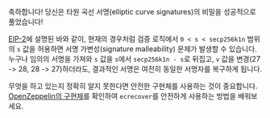 축하합니다! 당신은 타원 곡선 서명(elliptic curve signatures)의 비밀을 성공적으로 풀었습니다!

[EIP-2](https://eips.ethereum.org/EIPS/eip-2)에 설명된 바와 같이, 현재의 경우처럼 검증 로직에서 `0 < s < secp256k1n` 범위의 `s` 값을 허용하면 서명 가변성(signature malleability) 문제가 발생할 수 있습니다. 누구나 임의의 서명을 가져와 `s` 값을 `s`에서 `secp256k1n - s`로 뒤집고, `v` 값을 변경(27 -> 28, 28 -> 27)하더라도, 결과적인 서명은 여전히 동일한 서명자를 복구하게 됩니다.

무엇을 하고 있는지 정확히 알지 못한다면 안전한 구현체를 사용하는 것이 중요합니다. [OpenZeppelin의 구현체](https://github.com/OpenZeppelin/openzeppelin-contracts/blob/448efeea6640bbbc09373f03fbc9c88e280147ba/contracts/utils/cryptography/ECDSA.sol#L128-L154)를 확인하여 `ecrecover`를 안전하게 사용하는 방법을 배워보세요.
